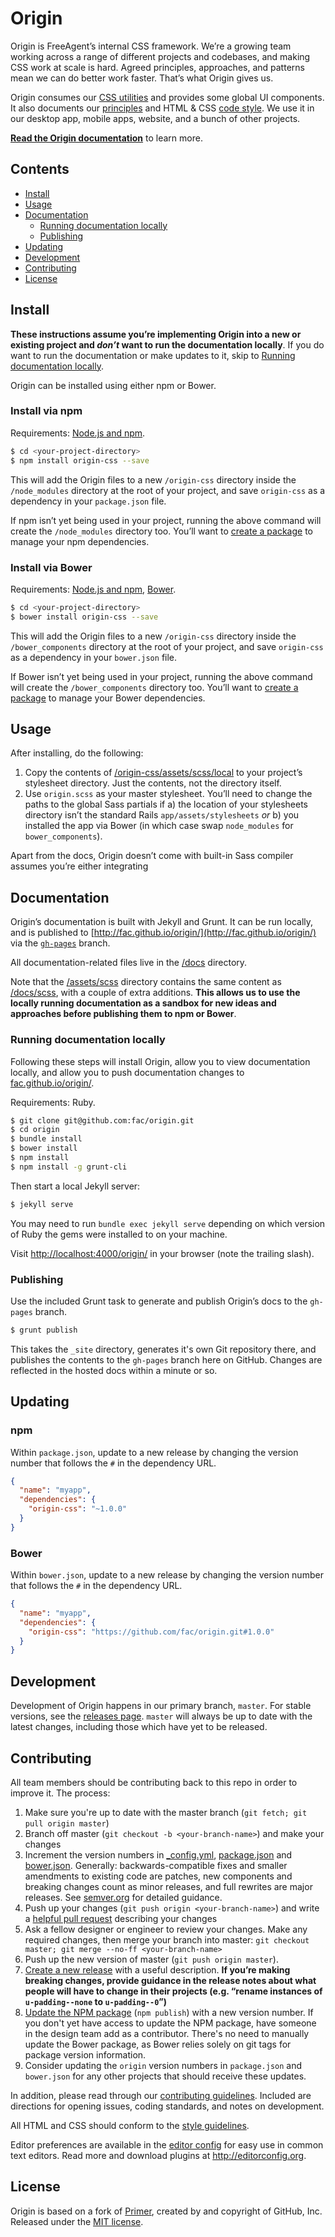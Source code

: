 # Origin

Origin is FreeAgent’s internal CSS framework. We’re a growing team working across a range of different projects and codebases, and making CSS work at scale is hard. Agreed principles, approaches, and patterns mean we can do better work faster. That’s what Origin gives us.

Origin consumes our [CSS utilities](https://github.com/fac/fa-css-utilities) and provides some global UI components. It also documents our [principles](http://fac.github.io/origin/principles/) and HTML & CSS [code style](http://fac.github.io/origin/code-style/). We use it in our desktop app, mobile apps, website, and a bunch of other projects.

[**Read the Origin documentation**](http://fac.github.io/origin/) to learn more.


## Contents

- [Install](#install)
- [Usage](#usage)
- [Documentation](#documentation)
  - [Running documentation locally](#running-documentation-locally)
  - [Publishing](#publishing)
- [Updating](#updating)
- [Development](#development)
- [Contributing](#contributing)
- [License](#license)


## Install

**These instructions assume you’re implementing Origin into a new or existing project and _don’t_ want to run the documentation locally**. If you do want to run the documentation or make updates to it, skip to [Running documentation locally](#running-documentation-locally).

Origin can be installed using either npm or Bower.

### Install via npm
Requirements: [Node.js and npm](http://nodejs.org/download/).

```bash
$ cd <your-project-directory>
$ npm install origin-css --save
```

This will add the Origin files to a new `/origin-css` directory inside the `/node_modules` directory at the root of your project, and save `origin-css` as a dependency in your `package.json` file.

If npm isn’t yet being used in your project, running the above command will create the `/node_modules` directory too. You’ll want to [create a package](https://docs.npmjs.com/cli/init) to manage your npm dependencies.

### Install via Bower
Requirements: [Node.js and npm](http://nodejs.org/download/), [Bower](http://bower.io/).

```bash
$ cd <your-project-directory>
$ bower install origin-css --save
```

This will add the Origin files to a new `/origin-css` directory inside the `/bower_components` directory at the root of your project, and save `origin-css` as a dependency in your `bower.json` file.

If Bower isn’t yet being used in your project, running the above command will create the `/bower_components` directory too. You’ll want to [create a package](http://bower.io/docs/creating-packages/) to manage your Bower dependencies.


## Usage

After installing, do the following:

1. Copy the contents of [/origin-css/assets/scss/local](https://github.com/fac/origin/tree/master/assets/scss/local) to your project’s stylesheet directory. Just the contents, not the directory itself.
2. Use `origin.scss` as your master stylesheet. You’ll need to change the paths to the global Sass partials if a) the location of your stylesheets directory isn’t the standard Rails `app/assets/stylesheets` _or_ b) you installed the app via Bower (in which case swap `node_modules` for `bower_components`).

Apart from the docs, Origin doesn’t come with built-in Sass compiler assumes you’re either integrating


## Documentation

Origin’s documentation is built with Jekyll and Grunt. It can be run locally, and is published to [http://fac.github.io/origin/](http://fac.github.io/origin/) via the [`gh-pages`](https://github.com/fac/origin/tree/gh-pages) branch.

All documentation-related files live in the [/docs](https://github.com/fac/origin/tree/master/docs) directory.

Note that the [/assets/scss](https://github.com/fac/origin/blob/master/assets/scss/origin.scss) directory contains the same content as [/docs/scss](https://github.com/fac/origin/blob/master/docs/assets/scss/origin.scss), with a couple of extra additions. **This allows us to use the locally running documentation as a sandbox for new ideas and approaches before publishing them to npm or Bower**.


### Running documentation locally

Following these steps will install Origin, allow you to view documentation locally, and allow you to push documentation changes to [fac.github.io/origin/](http://fac.github.io/origin/).

Requirements: Ruby.

```bash
$ git clone git@github.com:fac/origin.git
$ cd origin
$ bundle install
$ bower install
$ npm install
$ npm install -g grunt-cli
```

Then start a local Jekyll server:

```bash
$ jekyll serve
```

You may need to run `bundle exec jekyll serve` depending on which version of Ruby the gems were installed to on your machine.

Visit [http://localhost:4000/origin/](http://localhost:4000/origin/) in your browser (note the trailing slash).


### Publishing

Use the included Grunt task to generate and publish Origin’s docs to the `gh-pages` branch.

```bash
$ grunt publish
```

This takes the `_site` directory, generates it's own Git repository there, and publishes the contents to the `gh-pages` branch here on GitHub. Changes are reflected in the hosted docs within a minute or so.


## Updating

### npm

Within `package.json`, update to a new release by changing the version number that follows the `#` in the dependency URL.

```json
{
  "name": "myapp",
  "dependencies": {
    "origin-css": "~1.0.0"
  }
}
```

### Bower

Within `bower.json`, update to a new release by changing the version number that follows the `#` in the dependency URL.

```json
{
  "name": "myapp",
  "dependencies": {
    "origin-css": "https://github.com/fac/origin.git#1.0.0"
  }
}
```


## Development

Development of Origin happens in our primary branch, `master`. For stable versions, see the [releases page](https://github.com/fac/origin/releases). `master` will always be up to date with the latest changes, including those which have yet to be released.


## Contributing

All team members should be contributing back to this repo in order to improve it. The process:

1. Make sure you're up to date with the master branch (`git fetch; git pull origin master`)
2. Branch off master (`git checkout -b <your-branch-name>`) and make your changes
3. Increment the version numbers in [_config.yml](https://github.com/fac/origin/blob/master/_config.yml), [package.json](https://github.com/fac/origin/blob/master/package.json) and [bower.json](https://github.com/fac/origin/blob/master/bower.json). Generally: backwards-compatible fixes and smaller amendments to existing code are patches, new components and breaking changes count as minor releases, and full rewrites are major releases. See [semver.org](http://semver.org/) for detailed guidance.
4. Push up your changes (`git push origin <your-branch-name>`) and write a [helpful pull request](https://github.com/blog/1943-how-to-write-the-perfect-pull-request) describing your changes
5. Ask a fellow designer or engineer to review your changes. Make any required changes, then merge your branch into master: `git checkout master; git merge --no-ff <your-branch-name>`
6. Push up the new version of master (`git push origin master`).
7. [Create a new release](https://help.github.com/articles/creating-releases/) with a useful description. **If you’re making breaking changes, provide guidance in the release notes about what people will have to change in their projects (e.g. “rename instances of `u-padding--none` to `u-padding--0`”)**
8. [Update the NPM package](https://docs.npmjs.com/getting-started/publishing-npm-packages) (`npm publish`) with a new version number. If you don't yet have access to update the NPM package, have someone in the design team add as a contributor. There's no need to manually update the Bower package, as Bower relies solely on git tags for package version information.
9. Consider updating the `origin` version numbers in `package.json` and `bower.json` for any other projects that should receive these updates.

In addition, please read through our [contributing guidelines](https://github.com/fac/origin/blob/master/CONTRIBUTING.md). Included are directions for opening issues, coding standards, and notes on development.

All HTML and CSS should conform to the [style guidelines](http://fac.github.io/origin/code-style/).

Editor preferences are available in the [editor config](https://github.com/fac/origin/blob/master/.editorconfig) for easy use in common text editors. Read more and download plugins at <http://editorconfig.org>.


## License

Origin is based on a fork of [Primer](https://github.com/primer/primer), created by and copyright of GitHub, Inc. Released under the [MIT license](LICENSE.md).
